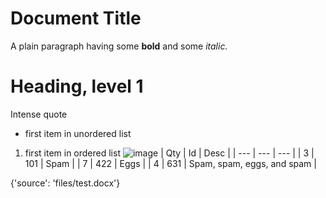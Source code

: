 # Document Title
A plain paragraph having some **bold** and some *italic.*
# Heading, level 1
Intense quote
- first item in unordered list
1. first item in ordered list
![image](http://www.baidu.com/files/12/file-preview/8edd4741-4e19-4be7-9003-1081297371b2.png)
| Qty | Id | Desc |
| --- | --- | --- |
| 3 | 101 | Spam |
| 7 | 422 | Eggs |
| 4 | 631 | Spam, spam, eggs, and spam |

{'source': 'files/test.docx'}

